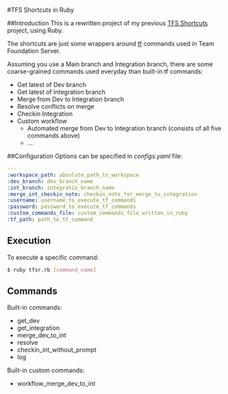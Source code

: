 #TFS Shortcuts in Ruby

##Introduction
This is a rewritten project of my previous [TFS Shortcuts](https://github.com/luislee818/TFS_Shortcuts) project, using Ruby.

The shortcuts are just some wrappers around [tf][1] commands used in Team Foundation Server.

Assuming you use a Main branch and Integration branch, there are some coarse-grained commands used everyday than built-in tf commands:

* Get latest of Dev branch
* Get latest of Integration branch
* Merge from Dev to Integration branch
* Resolve conflicts on merge
* Checkin Integration
* Custom workflow
	* Automated merge from Dev to Integration branch (consists of all five commands above)
	* ...

##Configuration
Options can be specified in *configs.yaml* file:
```yaml
---
:workspace_path: absolute_path_to_workspace
:dev_branch: dev_branch_name
:int_branch: integratio_branch_name
:merge_int_checkin_note: checkin_note_for_merge_to_integration
:username: username_to_execute_tf_commands
:password: password_to_execute_tf_commands
:custom_commands_file: custom_commands_file_written_in_ruby
:tf_path: path_to_tf_command
```

## Execution
To execute a specific command:
```bash
$ ruby tfsr.rb [command_name]
```

## Commands
Built-in commands:
* get_dev
* get_integration
* merge\_dev\_to_int
* resolve
* checkin\_int\_without\_prompt
* log

Built-in custom commands:
* workflow\_merge\_dev\_to\_int

[1]: http://msdn.microsoft.com/en-us/library/z51z7zy0(v=vs.100).aspx